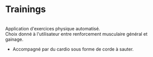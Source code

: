 # Trainings
</br> Application d'exercices physique automatisé.
</br> Choix donné à l'utilisateur entre renforcement musculaire général et gainage. 
- Accompagné par du cardio sous forme de corde à sauter.
